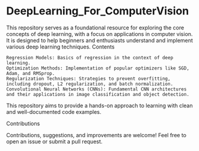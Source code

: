 # DeepLearning_For_ComputerVision


This repository serves as a foundational resource for exploring the core concepts of deep learning, with a focus on applications in computer vision. It is designed to help beginners and enthusiasts understand and implement various deep learning techniques.
Contents

    Regression Models: Basics of regression in the context of deep learning.
    Optimization Methods: Implementation of popular optimizers like SGD, Adam, and RMSprop.
    Regularization Techniques: Strategies to prevent overfitting, including dropout, L2 regularization, and batch normalization.
    Convolutional Neural Networks (CNNs): Fundamental CNN architectures and their applications in image classification and object detection.

This repository aims to provide a hands-on approach to learning with clean and well-documented code examples.

Contributions

Contributions, suggestions, and improvements are welcome! Feel free to open an issue or submit a pull request.
